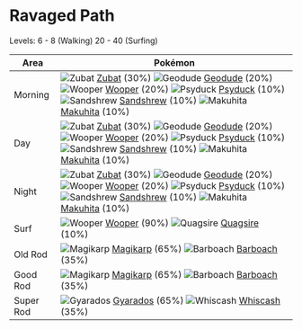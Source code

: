 # Ravaged Path
Levels: 6 - 8 (Walking) 20 - 40 (Surfing)

Area       | Pokémon
---        | ---
Morning    | ![][041]  [Zubat] (30%) ![][074]  [Geodude] (20%) ![][194]  [Wooper] (20%)  ![][054]  [Psyduck] (10%) ![][027]  [Sandshrew] (10%) ![][296]  [Makuhita] (10%)<br>
Day        | ![][041]  [Zubat] (30%) ![][074]  [Geodude] (20%) ![][194]  [Wooper] (20%)  ![][054]  [Psyduck] (10%) ![][027]  [Sandshrew] (10%) ![][296]  [Makuhita] (10%)<br>
Night      | ![][041]  [Zubat] (30%) ![][074]  [Geodude] (20%) ![][194]  [Wooper] (20%)  ![][054]  [Psyduck] (10%) ![][027]  [Sandshrew] (10%) ![][296]  [Makuhita] (10%)<br>
Surf       | ![][194]  [Wooper] (90%) ![][195]  [Quagsire] (10%)
Old Rod    | ![][129]  [Magikarp] (65%) ![][339]  [Barboach] (35%)
Good Rod   | ![][129]  [Magikarp] (65%) ![][339]  [Barboach] (35%)
Super Rod  | ![][130]  [Gyarados] (65%) ![][340]  [Whiscash] (35%)


[027]: https://raw.githubusercontent.com/PokeAPI/sprites/master/sprites/pokemon/27.png "Sandshrew"
[041]: https://raw.githubusercontent.com/PokeAPI/sprites/master/sprites/pokemon/41.png "Zubat"
[054]: https://raw.githubusercontent.com/PokeAPI/sprites/master/sprites/pokemon/54.png "Psyduck"
[074]: https://raw.githubusercontent.com/PokeAPI/sprites/master/sprites/pokemon/74.png "Geodude"
[129]: https://raw.githubusercontent.com/PokeAPI/sprites/master/sprites/pokemon/129.png "Magikarp"
[130]: https://raw.githubusercontent.com/PokeAPI/sprites/master/sprites/pokemon/130.png "Gyarados"
[194]: https://raw.githubusercontent.com/PokeAPI/sprites/master/sprites/pokemon/194.png "Wooper"
[195]: https://raw.githubusercontent.com/PokeAPI/sprites/master/sprites/pokemon/195.png "Quagsire"
[296]: https://raw.githubusercontent.com/PokeAPI/sprites/master/sprites/pokemon/296.png "Makuhita"
[339]: https://raw.githubusercontent.com/PokeAPI/sprites/master/sprites/pokemon/339.png "Barboach"
[340]: https://raw.githubusercontent.com/PokeAPI/sprites/master/sprites/pokemon/340.png "Whiscash"
[Sandshrew]: /pokemon_changes/027/
[Zubat]: /pokemon_changes/041/
[Psyduck]: /pokemon_changes/054/
[Geodude]: /pokemon_changes/074/
[Magikarp]: /pokemon_changes/129/
[Gyarados]: /pokemon_changes/130/
[Wooper]: /pokemon_changes/194/
[Quagsire]: /pokemon_changes/195/
[Makuhita]: /pokemon_changes/296/
[Barboach]: /pokemon_changes/339/
[Whiscash]: /pokemon_changes/340/
